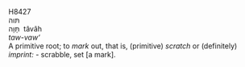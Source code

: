 <body>
  <p>H8427<br>  תּוה  <br> תָּּוָה  ‎  tâvâh  <br><i>taw-vaw‘ </i><br>A primitive root; to <i>mark</i> out, that is, (primitive) <i>scratch</i> or (definitely) <i>imprint: - </i>scrabble, set [a mark].<br></p>
 </body>